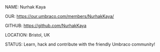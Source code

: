 NAME: Nurhak Kaya

OUR: https://our.umbraco.com/members/NurhakKaya/

GITHUB: https://github.com/NurhakKaya

LOCATION: Bristol, UK

STATUS: Learn, hack and contribute with the friendly Umbraco community!
